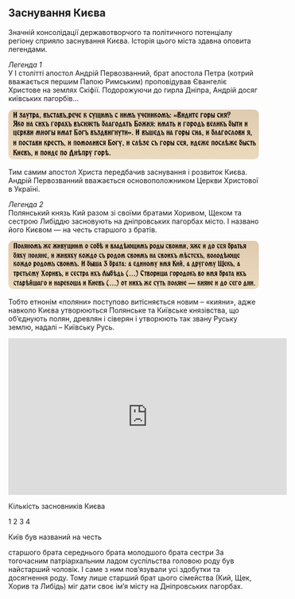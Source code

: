 Заснування Києва
----------------

Значній консолідації державотворчого та політичного потенціалу регіону
сприяло заснування Києва. Історія цього міста здавна оповита легендами.

<i><span class="p1">Легенда 1</span></i><br/>
У І столітті апостол Андрій Первозванний, брат апостола Петра (котрий
вважається першим Папою Римським) проповідував Євангеліє Христове на
землях Скіфії. Подорожуючи до гирла Дніпра, Андрій досяг київських
пагорбів…

![image](lege1.jpg)

Тим самим апостол Христа передбачив заснування і розвиток Києва. Андрій
Первозванний вважається основоположником Церкви Христової в Україні.

<i><span class="p1">Легенда 2</span></i><br/>
Полянський князь Кий разом зі своїми братами Хоривом, Щеком та сестрою
Либіддю засновують на дніпровських пагорбах місто. І названо його Києвом
— на честь старшого з братів.

![image](lege2.jpg)

Тобто етнонім «поляни» поступово витісняється новим – «кияни», адже навколо Києва утворюються Полянське та Київське князівства, що об’єднують полян, древлян і сіверян і утворюють так звану Руську землю,
надалі – Київську Русь.

<div class="space">
<div class="fluidMedia">
<iframe align="center" width="560" height="315" src="https://www.youtube.com/embed/t32eI9QVnDs" frameborder="0" allowfullscreen></iframe>
</div>
<div class="popup">
</div>
</div>


<quiz correctLabel="correct" incorrectLabel="incorrect" checkLabel="check">
    <question text="">
        <p>Кількість засновників Києва</p>
        <answer>1</answer>
        <answer>2</answer>
        <answer>3</answer>
        <answer correct>4</answer>
    </question>
    <question>
        <p>Київ був названий на честь</p>
        <answer correct>старшого брата</answer>
        <answer>середнього брата</answer>
        <answer>молодшого брата</answer>
        <answer>сестри</answer>
        <explanation>
        За тогочасним патріархальним ладом суспільства головою роду був найстарший чоловік. І саме з ним пов’язували усі здобутки та досягнення роду. Тому лише старший брат цього сімейства (Кий, Щек, Хорив та Либідь) міг дати своє ім’я місту на Дніпровських пагорбах.
        </explanation>
    </question>
</quiz>
